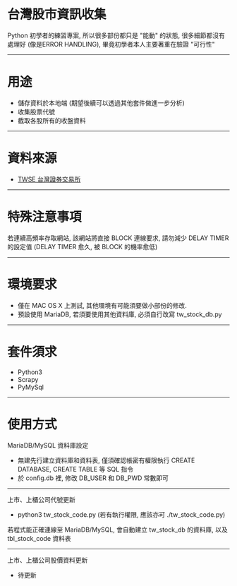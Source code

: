 # 台灣股市資訊收集
Python 初學者的練習專案, 所以很多部份都只是 "能動" 的狀態, 很多細節都沒有處理好 (像是ERROR HANDLING), 畢竟初學者本人主要著重在驗證 "可行性"
***
# 用途
+ 儲存資料於本地端 (期望後續可以透過其他套件做進一步分析)
+ 收集股票代號
+ 截取各股所有的收盤資料
***
# 資料來源
+ [TWSE 台灣證券交易所](http://www.twse.com.tw/zh/)
***
# 特殊注意事項
若連續高頻率存取網站, 該網站將直接 BLOCK 連線要求, 請勿減少 DELAY TIMER 的設定值 (DELAY TIMER 愈久, 被 BLOCK 的機率愈低)
***
# 環境要求
+ 僅在 MAC OS X 上測試, 其他環境有可能須要做小部份的修改.
+ 預設使用 MariaDB, 若須要使用其他資料庫, 必須自行改寫 tw_stock_db.py 
***
# 套件須求
+ Python3
+ Scrapy
+ PyMySql
***
# 使用方式
MariaDB/MySQL 資料庫設定
+ 無建先行建立資料庫和資料表, 僅須確認帳密有權限執行 CREATE DATABASE, CREATE TABLE 等 SQL 指令
+ 於 config.db 裡, 修改 DB_USER 和 DB_PWD 常數即可
***
上市、上櫃公司代號更新
+ python3 tw_stock_code.py (若有執行權限, 應該亦可 ./tw_stock_code.py)

若程式能正確連線至 MariaDB/MySQL, 會自動建立 tw_stock_db 的資料庫, 以及 tbl_stock_code 資料表
***
上市、上櫃公司股價資料更新
+ 待更新

